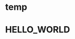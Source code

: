 # temp
<!DOCTYPE html>
<html lang="en">
<head>
    <meta charset="UTF-8">
    <meta http-equiv="X-UA-Compatible" content="IE=edge">
    <meta name="viewport" content="width=device-width, initial-scale=1.0">
    <title>WAIT</title>
</head>
<body>
    <h1> HELLO_WORLD</h1>
</body>
</html>